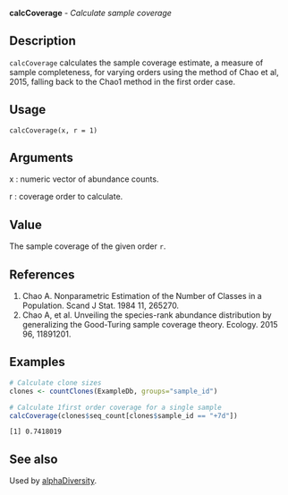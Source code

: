 **calcCoverage** - *Calculate sample coverage*

Description
--------------------

`calcCoverage` calculates the sample coverage estimate, a measure of sample 
completeness, for varying orders using the method of Chao et al, 2015, falling back 
to the Chao1 method in the first order case.


Usage
--------------------
```
calcCoverage(x, r = 1)
```

Arguments
-------------------

x
:   numeric vector of abundance counts.

r
:   coverage order to calculate.




Value
-------------------

The sample coverage of the given order `r`.


References
-------------------


1. Chao A. Nonparametric Estimation of the Number of Classes in a Population. 
Scand J Stat. 1984 11, 265270.
1. Chao A, et al. Unveiling the species-rank abundance distribution by 
generalizing the Good-Turing sample coverage theory. 
Ecology. 2015 96, 11891201.




Examples
-------------------

```R
# Calculate clone sizes
clones <- countClones(ExampleDb, groups="sample_id")

# Calculate 1first order coverage for a single sample
calcCoverage(clones$seq_count[clones$sample_id == "+7d"])

```


```
[1] 0.7418019

```



See also
-------------------

Used by [alphaDiversity](alphaDiversity.md).






